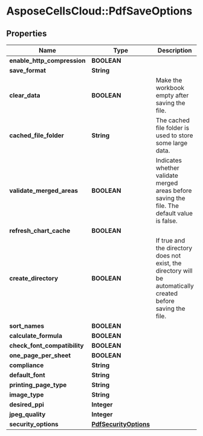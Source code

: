 # AsposeCellsCloud::PdfSaveOptions

## Properties
Name | Type | Description | Notes
------------ | ------------- | ------------- | -------------
**enable_http_compression** | **BOOLEAN** |  | [optional] 
**save_format** | **String** |  | [optional] 
**clear_data** | **BOOLEAN** | Make the workbook empty after saving the file. | [optional] 
**cached_file_folder** | **String** | The cached file folder is used to store some large data. | [optional] 
**validate_merged_areas** | **BOOLEAN** | Indicates whether validate merged areas before saving the file. The default value is false.              | [optional] 
**refresh_chart_cache** | **BOOLEAN** |  | [optional] 
**create_directory** | **BOOLEAN** | If true and the directory does not exist, the directory will be automatically created before saving the file.              | [optional] 
**sort_names** | **BOOLEAN** |  | [optional] 
**calculate_formula** | **BOOLEAN** |  | [optional] 
**check_font_compatibility** | **BOOLEAN** |  | [optional] 
**one_page_per_sheet** | **BOOLEAN** |  | [optional] 
**compliance** | **String** |  | [optional] 
**default_font** | **String** |  | [optional] 
**printing_page_type** | **String** |  | [optional] 
**image_type** | **String** |  | [optional] 
**desired_ppi** | **Integer** |  | [optional] 
**jpeg_quality** | **Integer** |  | [optional] 
**security_options** | [**PdfSecurityOptions**](PdfSecurityOptions.md) |  | [optional] 


